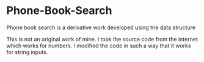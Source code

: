 # Phone-Book-Search
Phone book search is a derivative work developed using trie data structure

This is not an original work of mine. I took the source code from the internet which works for numbers.
I modified the code in such a way that it works for string inputs.
